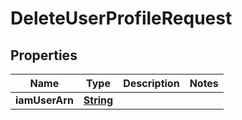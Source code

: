 

# DeleteUserProfileRequest


## Properties

| Name | Type | Description | Notes |
|------------ | ------------- | ------------- | -------------|
|**iamUserArn** | [**String**](String.md) |  |  |




